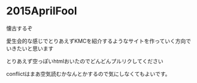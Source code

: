 # 2015AprilFool
懐古するぞ

愛生会的な感じでとりあえずKMCを紹介するようなサイトを作っていく方向でいきたいと思います

とりあえず空っぽいhtmlおいたのでどんどんプルリクしてください

conflictはまあ空気読むかなんとかするので気にしなくてもよいです。
